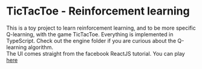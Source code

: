 # TicTacToe - Reinforcement learning
This is a toy project to learn reinforcement learning, and to be more specific Q-learning, with the game TicTacToe.
Everything is implemented in TypeScript. Check out the engine folder if you are curious about the Q-learning algorithm.  
The UI comes straight from the facebook ReactJS tutorial.
You can play [here](https://alexvictoor.github.io/tic-tac-toe-rl)